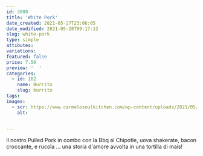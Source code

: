 ```yaml
---
id: 3008
title: 'White Pork'
date_created: 2021-05-27T23:06:05
date_modified: 2021-05-28T09:17:12
slug: white-pork
type: simple
attibutes: 
variations:
featured: false
price: 7.50
preview: '  '
categories: 
  - id: 162
    name: Burrito
    slug: burrito
tags: 
images: 
  - scr: https://www.carmelosoulkitchen.com/wp-content/uploads/2021/05/WHITE-PORK.png
    alt: 


---
```


<p>ll nostro Pulled Pork in combo con la Bbq al Chipotle, uova shakerate, bacon croccante, e rucola ... una storia d'amore avvolta in una tortilla di mais!</p>

